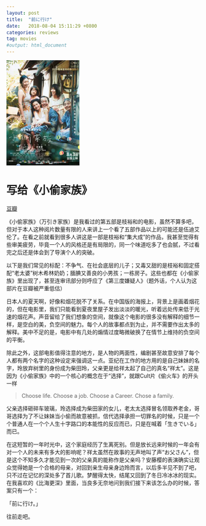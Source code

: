 ```yaml
---
layout: post
title:  "前に行け"
date:   2018-08-04 15:11:29 +0800
categories: reviews
tag: movies
#output: html_document
---
```


![touch](/assets/shoplifters.png)
# 写给《小偷家族》
[豆瓣](https://movie.douban.com/subject/27622447/)


《小偷家族》（万引き家族）是我看过的第五部是枝裕和的电影，虽然不算多吧，但对于本人这种阅片数量有限的人来讲上一个看了五部作品以上的可能还是伍迪艾伦了。在看之前就看到很多人讲这是一部是枝裕和“集大成”的作品，我甚至觉得有些审美疲劳，毕竟一个人的风格还是有局限的，同一个味道吃多了也会腻，不过看完之后还是体会到了导演个人的突破。

以下是我们常见的标配：不争气、在社会底层的儿子；又毒又甜的是枝裕和固定搭配“老太婆”树木希林奶奶；腼腆又善良的小男孩；一栋房子。这些也都在《小偷家族》里出现了，甚至连审讯部分则呼应了《第三度嫌疑人》（题外话，个人认为这部片在豆瓣被严重低估）

日本人的夏天啊，好像和烟花脱不了关系。在中国版的海报上，背景上是画着烟花的，但在电影里，我们只能看到夏夜里屋子发出淡淡的暖光，听着远处传来低于光速的烟花声。声音留给了我们想象的空间，就像这个电影的很多没有解释的细节一样，是空白的美，负空间的魅力。每个人的故事都点到为止，并不需要作出太多的解释。美中不足的是，电影中有几处的煽情过度略微破换了在情节上维持的负空间的平衡。

除此之外，这部电影值得注意的地方，是人物的两面性，编剧甚至故意安排了每个人都有两个名字的这种设定来强调这一点。亚纪在工作的地方用的是自己妹妹的名字，玲放弃树里的身份成为柴田玲，父亲更是给祥太起了自己的真名“祥太”。这是因为《小偷家族》中的一个核心的概念在于“选择”，就跟Cult片《偷火车》的开头一样
>Choose life. Choose a job. Choose a Career. Chose a family.

父亲选择砸碎车玻璃，玲选择成为柴田家的女儿，老太太选择冒名领取养老金，哥哥选择为了不让妹妹当小偷而故意被抓，信代选择承担一切罪名的时候，只是一个个普通人在一个个人生十字路口的本能性的反应而已，只是在喊着「生きでいる」而已。

在这短暂的一年时光中，这个家庭经历了生离死别。但是放长远来时候的一年会有对一个人的未来有多大的影响呢？祥太虽然在故事的无声地叫了声“お父さん”，但是这个不知多久才能见到一次的父亲真的能称作是父亲吗？安藤樱的表演确实让观众觉得她是一个合格的母亲，对回到亲生母亲身边玲而言，以后多半见不到了吧，只不过在记忆的深处多了首儿歌。梦醒得太快，结尾又回到了冬日冷冰冰的现实。在我喜欢的《比海更深》里面，当良多无奈地问到我们接下来该怎么办的时候，答案只有一个：

「前に行け。」

往前走吧。
